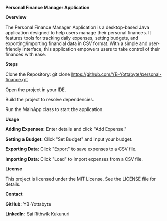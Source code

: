 **Personal Finance Manager Application**

**Overview**

The Personal Finance Manager Application is a desktop-based Java application designed to help users manage their personal finances. It features tools for tracking daily expenses, setting budgets, and exporting/importing financial data in CSV format. With a simple and user-friendly interface, this application empowers users to take control of their finances with ease.

**Steps**

Clone the Repository: git clone https://github.com/YB-Yottabyte/personal-finance.git

Open the project in your IDE.

Build the project to resolve dependencies.

Run the MainApp class to start the application.

**Usage**

**Adding Expenses:** Enter details and click "Add Expense."

**Setting a Budget:** Click "Set Budget" and input your budget.

**Exporting Data:** Click "Export" to save expenses to a CSV file.

**Importing Data:** Click "Load" to import expenses from a CSV file.

**License**

This project is licensed under the MIT License. See the LICENSE file for details.

**Contact**

**GitHub:** YB-Yottabyte

**LinkedIn:** Sai Rithwik Kukunuri

